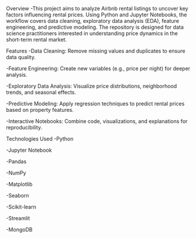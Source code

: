 Overview
-This project aims to analyze Airbnb rental listings to uncover key factors influencing rental prices. Using Python and Jupyter Notebooks, the workflow covers data cleaning, exploratory data analysis (EDA), feature engineering, and predictive modeling. The repository is designed for data science practitioners interested in understanding price dynamics in the short-term rental market.

Features
-Data Cleaning: Remove missing values and duplicates to ensure data quality.

-Feature Engineering: Create new variables (e.g., price per night) for deeper analysis.

-Exploratory Data Analysis: Visualize price distributions, neighborhood trends, and seasonal effects.

-Predictive Modeling: Apply regression techniques to predict rental prices based on property features.

-Interactive Notebooks: Combine code, visualizations, and explanations for reproducibility.

Technologies Used
-Python

-Jupyter Notebook

-Pandas

-NumPy

-Matplotlib

-Seaborn

-Scikit-learn

-Streamlit

-MongoDB

